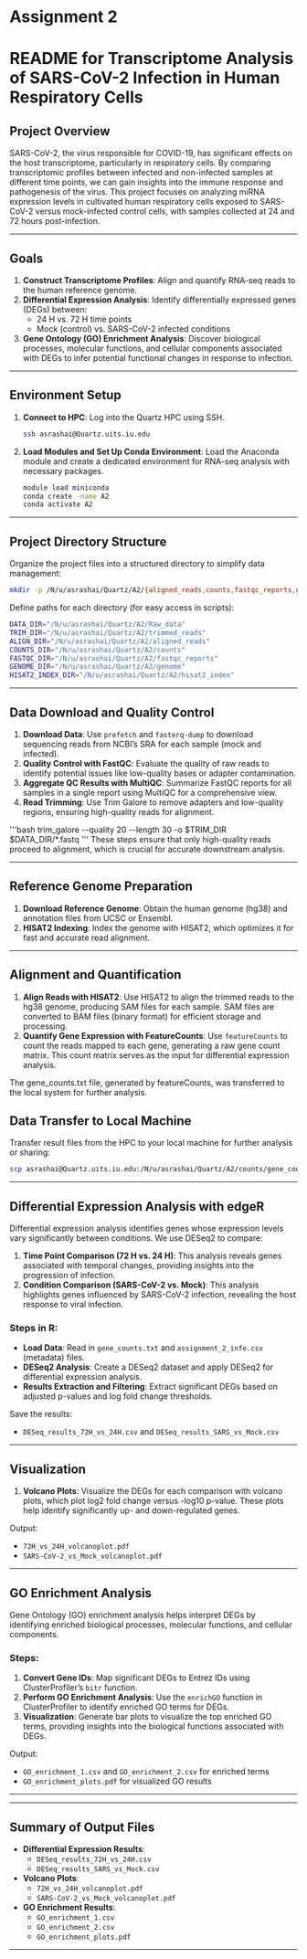 # Assignment 2

# README for Transcriptome Analysis of SARS-CoV-2 Infection in Human Respiratory Cells

## Project Overview

SARS-CoV-2, the virus responsible for COVID-19, has significant effects on the host transcriptome, particularly in respiratory cells. By comparing transcriptomic profiles between infected and non-infected samples at different time points, we can gain insights into the immune response and pathogenesis of the virus. This project focuses on analyzing miRNA expression levels in cultivated human respiratory cells exposed to SARS-CoV-2 versus mock-infected control cells, with samples collected at 24 and 72 hours post-infection.

---

## Goals

1. **Construct Transcriptome Profiles**: Align and quantify RNA-seq reads to the human reference genome.
2. **Differential Expression Analysis**: Identify differentially expressed genes (DEGs) between:
   - 24 H vs. 72 H time points
   - Mock (control) vs. SARS-CoV-2 infected conditions
3. **Gene Ontology (GO) Enrichment Analysis**: Discover biological processes, molecular functions, and cellular components associated with DEGs to infer potential functional changes in response to infection.

---

## Environment Setup

1. **Connect to HPC**: Log into the Quartz HPC using SSH.
   ```bash
   ssh asrashai@Quartz.uits.iu.edu
   ```

2. **Load Modules and Set Up Conda Environment**:
   Load the Anaconda module and create a dedicated environment for RNA-seq analysis with necessary packages.
   ```bash
   module load miniconda
   conda create -name A2
   conda activate A2
   
   ```

---

## Project Directory Structure

Organize the project files into a structured directory to simplify data management:
```bash
mkdir -p /N/u/asrashai/Quartz/A2/{aligned_reads,counts,fastqc_reports,genome,hisat2_index,Raw_data,trimmed_reads}
```

Define paths for each directory (for easy access in scripts):
```bash
DATA_DIR="/N/u/asrashai/Quartz/A2/Raw_data"
TRIM_DIR="/N/u/asrashai/Quartz/A2/trimmed_reads"
ALIGN_DIR="/N/u/asrashai/Quartz/A2/aligned_reads"
COUNTS_DIR="/N/u/asrashai/Quartz/A2/counts"
FASTQC_DIR="/N/u/asrashai/Quartz/A2/fastqc_reports"
GENOME_DIR="/N/u/asrashai/Quartz/A2/genome"
HISAT2_INDEX_DIR="/N/u/asrashai/Quartz/A2/hisat2_index"
```

---

## Data Download and Quality Control

1. **Download Data**: Use `prefetch` and `fasterq-dump` to download sequencing reads from NCBI’s SRA for each sample (mock and infected).
2. **Quality Control with FastQC**: Evaluate the quality of raw reads to identify potential issues like low-quality bases or adapter contamination.
3. **Aggregate QC Results with MultiQC**: Summarize FastQC reports for all samples in a single report using MultiQC for a comprehensive view.
4. **Read Trimming**: Use Trim Galore to remove adapters and low-quality regions, ensuring high-quality reads for alignment.

'''bash
trim_galore --quality 20 --length 30 -o $TRIM_DIR $DATA_DIR/*.fastq
'''
These steps ensure that only high-quality reads proceed to alignment, which is crucial for accurate downstream analysis.

---

## Reference Genome Preparation

1. **Download Reference Genome**: Obtain the human genome (hg38) and annotation files from UCSC or Ensembl.
2. **HISAT2 Indexing**: Index the genome with HISAT2, which optimizes it for fast and accurate read alignment.

---

## Alignment and Quantification

1. **Align Reads with HISAT2**: Use HISAT2 to align the trimmed reads to the hg38 genome, producing SAM files for each sample. SAM files are converted to BAM files (binary format) for efficient storage and processing.
2. **Quantify Gene Expression with FeatureCounts**: Use `featureCounts` to count the reads mapped to each gene, generating a raw gene count matrix. This count matrix serves as the input for differential expression analysis.

The gene_counts.txt file, generated by featureCounts, was transferred to the local system for further analysis.

## Data Transfer to Local Machine

Transfer result files from the HPC to your local machine for further analysis or sharing:
```bash
scp asrashai@Quartz.uits.iu.edu:/N/u/asrashai/Quartz/A2/counts/gene_counts.txt "C:\Users\asra tasneem\OneDrive\Desktop\gene_counts"
```
---

## Differential Expression Analysis with edgeR

Differential expression analysis identifies genes whose expression levels vary significantly between conditions. We use DESeq2 to compare:

1. **Time Point Comparison (72 H vs. 24 H)**: This analysis reveals genes associated with temporal changes, providing insights into the progression of infection.
2. **Condition Comparison (SARS-CoV-2 vs. Mock)**: This analysis highlights genes influenced by SARS-CoV-2 infection, revealing the host response to viral infection.

### Steps in R:

- **Load Data**: Read in `gene_counts.txt` and `assignment_2_info.csv` (metadata) files.
- **DESeq2 Analysis**: Create a DESeq2 dataset and apply DESeq2 for differential expression analysis.
- **Results Extraction and Filtering**: Extract significant DEGs based on adjusted p-values and log fold change thresholds.
  
Save the results:
   - `DESeq_results_72H_vs_24H.csv` and `DESeq_results_SARS_vs_Mock.csv`

---

## Visualization

1. **Volcano Plots**: Visualize the DEGs for each comparison with volcano plots, which plot log2 fold change versus -log10 p-value. These plots help identify significantly up- and down-regulated genes.

Output:
   - `72H_vs_24H_volcanoplot.pdf`
   - `SARS-CoV-2_vs_Mock_volcanoplot.pdf`

---

## GO Enrichment Analysis

Gene Ontology (GO) enrichment analysis helps interpret DEGs by identifying enriched biological processes, molecular functions, and cellular components.

### Steps:

1. **Convert Gene IDs**: Map significant DEGs to Entrez IDs using ClusterProfiler’s `bitr` function.
2. **Perform GO Enrichment Analysis**: Use the `enrichGO` function in ClusterProfiler to identify enriched GO terms for DEGs.
3. **Visualization**: Generate bar plots to visualize the top enriched GO terms, providing insights into the biological functions associated with DEGs.

Output:
   - `GO_enrichment_1.csv` and `GO_enrichment_2.csv` for enriched terms
   - `GO_enrichment_plots.pdf` for visualized GO results

---


---

## Summary of Output Files

- **Differential Expression Results**:
   - `DESeq_results_72H_vs_24H.csv`
   - `DESeq_results_SARS_vs_Mock.csv`
- **Volcano Plots**:
   - `72H_vs_24H_volcanoplot.pdf`
   - `SARS-CoV-2_vs_Mock_volcanoplot.pdf`
- **GO Enrichment Results**:
   - `GO_enrichment_1.csv`
   - `GO_enrichment_2.csv`
   - `GO_enrichment_plots.pdf`

---
